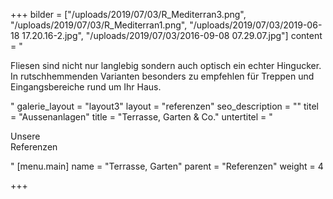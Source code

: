 +++
bilder = ["/uploads/2019/07/03/R_Mediterran3.png", "/uploads/2019/07/03/R_Mediterran1.png", "/uploads/2019/07/03/2019-06-18 17.20.16-2.jpg", "/uploads/2019/07/03/2016-09-08 07.29.07.jpg"]
content = "<p>Fliesen sind nicht nur langlebig sondern auch optisch ein echter Hingucker. In rutschhemmenden Varianten besonders zu empfehlen für Treppen und Eingangsbereiche rund um Ihr Haus.</p>"
galerie_layout = "layout3"
layout = "referenzen"
seo_description = ""
titel = "Aussenanlagen"
title = "Terrasse, Garten & Co."
untertitel = "<p>Unsere<br>Referenzen</p>"
[menu.main]
name = "Terrasse, Garten"
parent = "Referenzen"
weight = 4

+++
